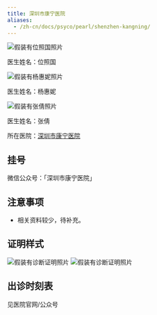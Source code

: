 ```yaml
---
title: 深圳市康宁医院
aliases:
  - /zh-cn/docs/psyco/pearl/shenzhen-kangning/
---
```


![假装有位照国照片](images/doctor/wei-zhaoguo.png)

医生姓名：位照国

![假装有杨惠妮照片](images/doctor/yang-huini.jpg)

医生姓名：杨惠妮

![假装有张倩照片](images/doctor/zhang-qian.png)

医生姓名：张倩

所在医院：[深圳市康宁医院](https://www.amap.com/place/B02F37VEIG)

## 挂号

微信公众号：「深圳市康宁医院」

## 注意事项

- 相关资料较少，待补充。

## 证明样式

![假装有诊断证明照片](images/doctor/shenzhen-kangning-zm.jpg)
![假装有诊断证明照片](images/doctor/zhang-qian-zm.jpg)

## 出诊时刻表

见医院官网/公众号
